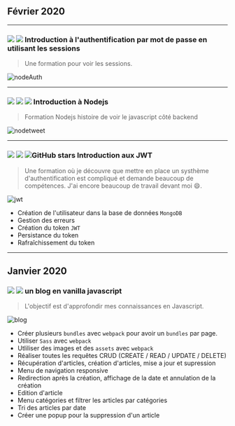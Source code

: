 ##  **Février 2020**
---
### ![](https://img.shields.io/badge/Nodejs-3e863d) ![](https://img.shields.io/badge/Expressjs-24292e)  Introduction à l'authentification par mot de passe en utilisant les sessions

> Une formation pour voir les sessions.

![nodeAuth](https://user-images.githubusercontent.com/44428775/75045554-c5ac9800-54c3-11ea-933a-4795aaec5529.gif)

---
### ![](https://img.shields.io/badge/Nodejs-3e863d) ![](https://img.shields.io/badge/Expressjs-24292e) ![](https://img.shields.io/badge/mongoDB-69b240) Introduction à Nodejs

> Formation Nodejs histoire de voir le javascript côté backend

![nodetweet](https://user-images.githubusercontent.com/44428775/75605470-682bd300-5ae3-11ea-9351-4bf90fba1eeb.gif)

---
### ![](https://img.shields.io/badge/Vue-4dba87) ![](https://img.shields.io/badge/Nodejs-3e863d) ![GitHub stars](https://img.shields.io/github/stars/sandix34/Vue.js-JWT-Authentication) Introduction aux JWT

> Une formation où je découvre que mettre en place un systhème d'authentification est compliqué et demande beaucoup de compétences. J'ai encore beaucoup de travail devant moi 😄.

![jwt](https://user-images.githubusercontent.com/44428775/74524840-164e4f00-4f20-11ea-8058-41a4654282c6.gif)

- Création de l'utilisateur dans la base de données `MongoDB`
- Gestion des erreurs
- Création du token `JWT`
- Persistance du token
- Rafraîchissement du token

---

##  **Janvier 2020**

### ![](https://img.shields.io/badge/JavaScript-f0db4e) ![](https://img.shields.io/badge/Webpack-1c77c0) un blog en vanilla javascript 

> L'objectif est d'approfondir mes connaissances en Javascript.

![blog](https://user-images.githubusercontent.com/44428775/73850995-10c07d00-482d-11ea-84b3-0964b7610b77.gif)

- Créer plusieurs `bundles` avec `webpack` pour avoir un `bundles` par page.
- Utiliser `Sass` avec `webpack`
- Utliliser des images et des `assets` avec `webpack`
- Réaliser toutes les requêtes CRUD (CREATE / READ / UPDATE / DELETE)
- Récupération d'articles, création d'articles, mise a jour et supression
- Menu de navigation responsive
- Redirection après la création, affichage de la date et annulation de la création
- Edition d'article
- Menu catégories et filtrer les articles par catégories
- Tri des articles par date
- Créer une popup pour la suppression d'un article